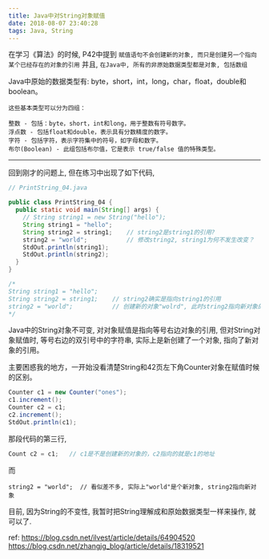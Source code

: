 ```yaml
---
title: Java中对String对象赋值
date: 2018-08-07 23:40:28
tags: Java, String
---
```


在学习《算法》的时候, P42中提到
`赋值语句不会创建新的对象, 而只是创建另一个指向某个已经存在的对象的引用`
并且,
`在Java中, 所有的非原始数据类型都是对象, 包括数组`

Java中原始的数据类型有: byte，short，int，long，char，float，double和boolean。

```
这些基本类型可以分为四组：

整数 - 包括：byte，short，int和long，用于整数有符号数字。
浮点数 - 包括float和double，表示具有分数精度的数字。
字符 - 包括字符，表示字符集中的符号，如字母和数字。
布尔(Boolean) - 此组包括布尔值，它是表示 true/false 值的特殊类型。
```

----

回到刚才的问题上, 但在练习中出现了如下代码, 

```java
// PrintString_04.java

public class PrintString_04 {
  public static void main(String[] args) {
    // String string1 = new String("hello");
    String string1 = "hello";
    String string2 = string1;    // string2是string1的引用?
    string2 = "world";           // 修改string2, string1为何不发生改变？
    StdOut.println(string1);
    StdOut.println(string2);
  }
}

/*
String string1 = "hello";
String string2 = string1;    // string2确实是指向string1的引用
string2 = "world";           // 创建新的对象"wolrd", 此时string2指向新对象的引用
*/
```

<span style="corlor:red">Java中的String对象不可变, 对对象赋值是指向等号右边对象的引用, 但对String对象赋值时, 等号右边的双引号中的字符串, 实际上是新创建了一个对象, 指向了新对象的引用。</span>

主要困惑我的地方，一开始没看清楚String和42页左下角Counter对象在赋值时候的区别。
```java
Counter c1 = new Counter("ones");
c1.increment();
Counter c2 = c1;
c2.increment();
StdOut.println(c1);
```

那段代码的第三行, 
```java
Count c2 = c1;   // c1是不是创建新的对象的，c2指向的就是c1的地址
```
而
```
string2 = "world";  // 看似差不多, 实际上"world"是个新对象, string2指向新对象
```

目前, 因为String的不变性, 我暂时把String理解成和原始数据类型一样来操作, 就可以了.

ref:
https://blog.csdn.net/ilvest/article/details/64904520
https://blog.csdn.net/zhangjg_blog/article/details/18319521
